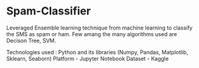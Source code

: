 # Spam-Classifier

Leveraged Ensemble learning technique from machine learning to classify the SMS as spam or ham. Few amang the many algorithms used are Decison Tree, SVM.

Technologies used : Python and its libraries (Numpy, Pandas, Matplotlib, Sklearn, Seaborn)
Platform - Jupyter Notebook
Dataset - Kaggle
